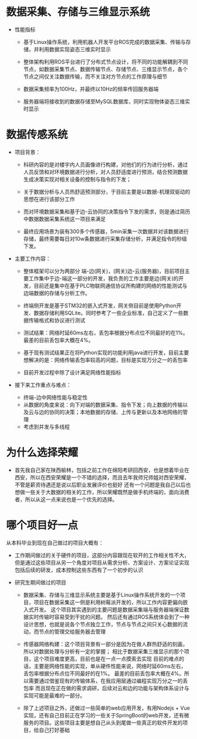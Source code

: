 # 数据采集、存储与三维显示系统

* 性能指标
  * 基于Linux操作系统，利用机器人开发平台ROS完成的数据采集、传输与存储，并利用数据实现姿态三维实时显示
  * 整体架构利用ROS平台进行了分布式节点设计，将不同的功能解耦到不同节点，如数据采集节点、数据传输节点、存储节点、三维显示节点，各个节点之间仅关注数据传输，而不关注对方节点的工作原理与细节

  * 数据采集频率为100Hz，并最终以10Hz的频率传回服务器端
  * 服务器端将接收到的数据存储至MySQL数据库，同时实现物体姿态三维实时显示

# 数据传感系统

* 项目背景：
  * 科研内容的是对楼宇内人员画像进行构建，对他们的行为进行分析，通过人员反馈和对环境数据进行分析，对人员舒适度进行预测，结合预测数据生成决策实现对相关设备的控制与指令的下发；

  * 关于数据分析与人员热舒适预测部分，于目前主要是以数据-机理双驱动的思想在进行该部分工作

  * 而对环境数据采集和基于边-云协同的决策指令下发的需求，则是通过简历中数据数据采集系统这一项目来满足

  * 最终应用场景为装有300多个传感器，5min采集一次数据并对该数据进行存储，最终需要每日对10w条数据进行采集存储分析，并满足指令的秒级下发。
* 主要工作内容：
  * 整体框架可以分为两部分 端-边(网关)，(网关)边-云(服务器)，目前项目主要工作集中于边-端这一部分的开发，我负责的工作主要是边(网关)的开发，目前还是集中在基于PLC物联网通信协议所构建的网络的性能测试与边端数据的存储与分析工作。

  * 终端侧开发是基于STM32的嵌入式开发，网关侧目前是使用Python开发、数据存储利用SQLite。同时参考了一些企业标准，自己定义了一些数据传输格式和协议进行测试

  * 测试结果：网络时延60ms左右，丢包率根据分布点位不同最好的在1%。 最差的目前丢包率大概在4%。

  * 基于现有测试结果正在将Python实现的功能利用java进行开发，目前主要想解决的是：网络传输丢包率较高的问题，目标是实现万分之一的丢包率

  * 目前开发过程中除了设计满足网络性能指标
  
* 接下来工作重点与难点：
  
  * 终端-边中网络性能与稳定性
  * 从数据的角度来说：向下对端的数据采集、指令下发；向上数据的传输以及云与边的协同的决策；本地数据的存储、上传与更新以及本地网络的管理
  * 考虑到并发与多线程

# 为什么选择荣耀

* 首先我自己家在陕西榆林，包括之前工作在绵阳考研回西安，也是想着毕业在西安，所以在西安荣耀是一个不错的选择，而且去年我师兄师姐对西安荣耀，不管是薪资待遇还是说以后职业发展评价也挺好
  还有一个问题是我自己以后也想做一些关于大数据的相关的工作，所以荣耀既然是做手机终端的，面向消费者，所以从这一点来说也是一个优先的选择。

# 哪个项目好一点

从本科毕业到现在自己做过的项目大概有：

* 工作期间做过的关于硬件的项目，这部分内容跟现在软开的工作相关性不大，但是通过这些项目从另一个角度对项目从需求分析、方案设计、方案论证实现包括后续的研发，成本控制这些东西有了一个初步的认识

* 研究生期间做过的项目

  * 数据采集、存储与三维显示系统主要是基于Linux操作系统开发的一个项目，项目在数据采集这一侧是利用树莓派开发的，所以工作内容更偏向嵌入式开发。
      这个项目其实遇到的主要问题是数据采集端与服务器端保证数据实时传输时容易受到干扰的问题。
      然后还有通过ROS系统体会到了一种设计思想，也就是说各个节点独立工作，节点与节点之间只关心数据的流动，而节点的管理交给服务器去管理

  * 传感器网络构建：这个项目背景有一部分是因为在做人群热舒适的刻画，所以对数据处理与分析有一定的掌握；
      相比于数据采集三维显示的那个项目，这个项目难度更高，目前也是在一点一点摸索去实现
      目前的难点的话，主要是网络性能的实现，单从硬件性能来说，网络时延60ms左右，丢包率根据分布点位不同最好的在1%。 最差的目前丢包率大概在4%。所以需要通过借鉴现有的传输体系，在我应用层通过编程实现万分之一的丢包率
      而且现在正在做的需求调研，后续对云和边的功能与架构体系设计与实现可能是最难的一部分。

  * 除了上述项目之外，还做过一些简单的web应用开发，有用Nodejs + Vue实现，还有自己目前正在学习的一些关于SpringBoot的web开发，还有微服务的项目。这些项目主要是想自己从头到尾做一些真正的软件开发的项目，给自己打好基础
